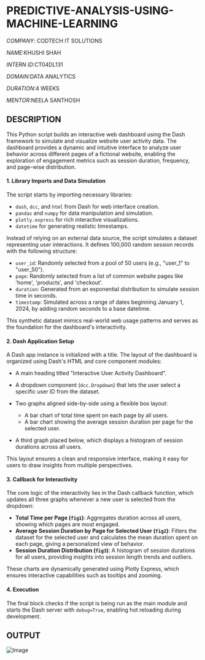 # PREDICTIVE-ANALYSIS-USING-MACHINE-LEARNING

*COMPANY*: CODTECH IT SOLUTIONS

*NAME*:KHUSHI SHAH

*INTERN ID*:CT04DL131

*DOMAIN*:DATA ANALYTICS

*DURATION*:4 WEEKS

*MENTOR*:NEELA SANTHOSH 

## DESCRIPTION


This Python script builds an interactive web dashboard using the Dash framework to simulate and visualize website user activity data. The dashboard provides a dynamic and intuitive interface to analyze user behavior across different pages of a fictional website, enabling the exploration of engagement metrics such as session duration, frequency, and page-wise distribution.

#### 1. **Library Imports and Data Simulation**

The script starts by importing necessary libraries:

* `dash`, `dcc`, and `html` from Dash for web interface creation.
* `pandas` and `numpy` for data manipulation and simulation.
* `plotly.express` for rich interactive visualizations.
* `datetime` for generating realistic timestamps.

Instead of relying on an external data source, the script simulates a dataset representing user interactions. It defines 100,000 random session records with the following structure:

* `user_id`: Randomly selected from a pool of 50 users (e.g., "user\_1" to "user\_50").
* `page`: Randomly selected from a list of common website pages like 'home', 'products', and 'checkout'.
* `duration`: Generated from an exponential distribution to simulate session time in seconds.
* `timestamp`: Simulated across a range of dates beginning January 1, 2024, by adding random seconds to a base datetime.

This synthetic dataset mimics real-world web usage patterns and serves as the foundation for the dashboard's interactivity.

#### 2. **Dash Application Setup**

A Dash app instance is initialized with a title. The layout of the dashboard is organized using Dash's HTML and core component modules:

* A main heading titled "Interactive User Activity Dashboard".
* A dropdown component (`dcc.Dropdown`) that lets the user select a specific user ID from the dataset.
* Two graphs aligned side-by-side using a flexible box layout:

  * A bar chart of total time spent on each page by all users.
  * A bar chart showing the average session duration per page for the selected user.
* A third graph placed below, which displays a histogram of session durations across all users.

This layout ensures a clean and responsive interface, making it easy for users to draw insights from multiple perspectives.

#### 3. **Callback for Interactivity**

The core logic of the interactivity lies in the Dash callback function, which updates all three graphs whenever a new user is selected from the dropdown:

* **Total Time per Page (`fig1`)**: Aggregates duration across all users, showing which pages are most engaged.
* **Average Session Duration by Page for Selected User (`fig2`)**: Filters the dataset for the selected user and calculates the mean duration spent on each page, giving a personalized view of behavior.
* **Session Duration Distribution (`fig3`)**: A histogram of session durations for all users, providing insights into session length trends and outliers.

These charts are dynamically generated using Plotly Express, which ensures interactive capabilities such as tooltips and zooming.

#### 4. **Execution**

The final block checks if the script is being run as the main module and starts the Dash server with `debug=True`, enabling hot reloading during development.

## OUTPUT

![Image](https://github.com/user-attachments/assets/f0677ebd-f007-416a-8ae7-43a3f85cb464)

